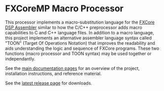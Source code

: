 # FXCoreMP Macro Processor
This processor implements a macro-substitution language for the [FXCore DSP Assembler](https://www.experimentalnoize.com/product_FXCore.php) similar to
how the C/C++ preprocessor adds macro capabilities to C and C++ language files. In addition to a macro language, this project
implements an alternative assembler language syntax called "TOON" (Target Of Operations Notation) that improves the readability and aids understanding the logic and sequence of
FXCore programs. These two functions (macro processor and TOON syntax) may be used together or independantly.

See the [main documentation pages](../../wiki) for an overview of the project, installation instructions, and reference material.

See the [latest release page](../../releases/latest) for downloads.
